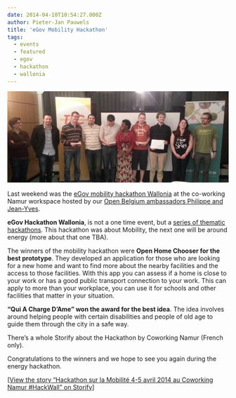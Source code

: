 ```yaml
---
date: 2014-04-10T10:54:27.000Z
author: Pieter-Jan Pauwels
title: 'eGov Mobility Hackathon'
tags:
  - events
  - featured
  - egov
  - hackathon
  - wallonia
---
```


![10154376_612448098836517_911352682421292631_n](10154376_612448098836517_911352682421292631_n.png)

Last weekend was the [eGov mobility hackathon Wallonia](http://hackathonegovwallonia.net/) at the co-working Namur workspace hosted by our [Open Belgium ambassadors Philippe and Jean-Yves](http://openbelgium.be/members/).

**eGov Hackathon Wallonia**, is not a one time event, but a [series of thematic hackathons](http://hackathonegovwallonia.net/agenda-des-hackathons/). This hackathon was about Mobility, the next one will be around energy (more about that one TBA).

The winners of the mobility hackathon were **Open Home Chooser for the best prototype**. They developed an application for those who are looking for a new home and want to find more about the nearby facilities and the access to those facilities. With this app you can assess if a home is close to your work or has a good public transport connection to your work. This can apply to more than your workplace, you can use it for schools and other facilities that matter in your situation.

**“Qui A Charge D’Ame” won the award for the best idea**. The idea involves around helping people with certain disabilities and people of old age to guide them through the city in a safe way.

There’s a whole Storify about the Hackathon by Coworking Namur (French only).

Congratulations to the winners and we hope to see you again during the energy hackathon.

[[View the story “Hackathon sur la Mobilité 4-5 avril 2014 au Coworking Namur #HackWall” on Storify](//storify.com/CoworkingNamur/hackaton-sur-la-mobilite-le-8-avril-2014-au-cowork)]
